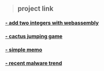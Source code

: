 > ## project link
### [- add two integers with webassembly](https://lignah.me/web_assembly)
### [- cactus jumping game](https://lignah.me/game-cactus_jumping)
### [- simple memo](https://lignah.me/todo)
### [- recent malware trend](https://lignah.me/malware_trend)
